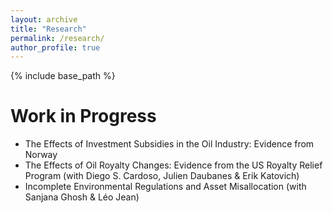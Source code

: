 ```yaml
---
layout: archive
title: "Research"
permalink: /research/
author_profile: true
---
```


{% include base_path %}

Work in Progress
======
- The Effects of Investment Subsidies in the Oil Industry: Evidence from Norway
- The Effects of Oil Royalty Changes: Evidence from the US Royalty Relief Program (with Diego S. Cardoso, Julien Daubanes & Erik Katovich)
- Incomplete Environmental Regulations and Asset Misallocation (with Sanjana Ghosh & Léo Jean)
